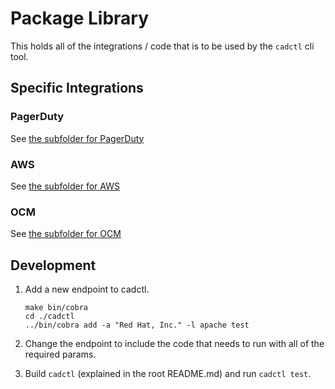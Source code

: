 # Package Library

This holds all of the integrations / code that is to be used by the `cadctl` cli tool.

## Specific Integrations

### PagerDuty

See [the subfolder for PagerDuty](./pagerduty/)

### AWS

See [the subfolder for AWS](./aws/)

### OCM

See [the subfolder for OCM](./ocm/)

## Development

1. Add a new endpoint to cadctl.
   
    ```
    make bin/cobra
    cd ./cadctl
    ../bin/cobra add -a "Red Hat, Inc." -l apache test
    ```

2. Change the endpoint to include the code that needs to run with all of the required params.

3. Build `cadctl` (explained in the root README.md) and run `cadctl test`.
